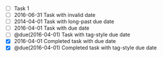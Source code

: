 - [ ] Task 1
- [ ] 2016-06-31 Task with invalid date
- [ ] 2014-04-01 Task with long-past due date
- [ ] 2016-04-01 Task with due date
- [ ] @due(2016-04-01) Task with tag-style due date
- [x] 2016-04-01 Completed task with due date
- [x] @due(2016-04-01) Completed task with tag-style due date
